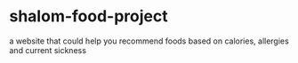 # shalom-food-project
a website that could help you recommend foods based on calories, allergies and current sickness
